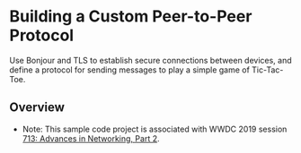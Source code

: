 # Building a Custom Peer-to-Peer Protocol

Use Bonjour and TLS to establish secure connections between devices, and
define a protocol for sending messages to play a simple game of Tic-Tac-Toe.

## Overview

- Note: This sample code project is associated with WWDC 2019 session [713: Advances in Networking, Part 2](https://developer.apple.com/videos/play/wwdc19/713/).
